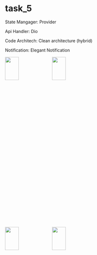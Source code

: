 # task_5
 
State Mangager: Provider 

Api Handler: Dio 

Code Architech: Clean architecture (hybrid) 

Notification: Elegant Notification 

<img width=30% height=14% src="https://github.com/user-attachments/assets/a2b277d9-7b67-46b3-9fcc-cf5ad9de0af4">  <img width=30% height=14% src="https://github.com/user-attachments/assets/71163239-c4ea-460f-9245-8319185e767a">

<img width=30% height=14% src="https://github.com/user-attachments/assets/f407d924-92e7-4884-9c8b-97d29ef84407">  <img width=30% height=14% src="https://github.com/user-attachments/assets/eada3c23-8ee4-43de-a985-4bf484b38488">
